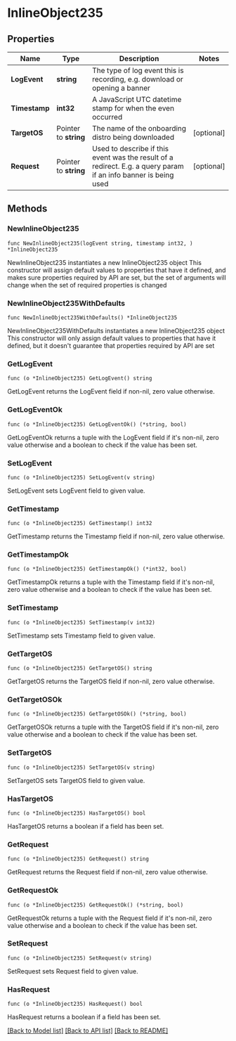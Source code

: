 # InlineObject235

## Properties

Name | Type | Description | Notes
------------ | ------------- | ------------- | -------------
**LogEvent** | **string** | The type of log event this is recording, e.g. download or opening a banner | 
**Timestamp** | **int32** | A JavaScript UTC datetime stamp for when the even occurred | 
**TargetOS** | Pointer to **string** | The name of the onboarding distro being downloaded | [optional] 
**Request** | Pointer to **string** | Used to describe if this event was the result of a redirect. E.g. a query param if an info banner is being used | [optional] 

## Methods

### NewInlineObject235

`func NewInlineObject235(logEvent string, timestamp int32, ) *InlineObject235`

NewInlineObject235 instantiates a new InlineObject235 object
This constructor will assign default values to properties that have it defined,
and makes sure properties required by API are set, but the set of arguments
will change when the set of required properties is changed

### NewInlineObject235WithDefaults

`func NewInlineObject235WithDefaults() *InlineObject235`

NewInlineObject235WithDefaults instantiates a new InlineObject235 object
This constructor will only assign default values to properties that have it defined,
but it doesn't guarantee that properties required by API are set

### GetLogEvent

`func (o *InlineObject235) GetLogEvent() string`

GetLogEvent returns the LogEvent field if non-nil, zero value otherwise.

### GetLogEventOk

`func (o *InlineObject235) GetLogEventOk() (*string, bool)`

GetLogEventOk returns a tuple with the LogEvent field if it's non-nil, zero value otherwise
and a boolean to check if the value has been set.

### SetLogEvent

`func (o *InlineObject235) SetLogEvent(v string)`

SetLogEvent sets LogEvent field to given value.


### GetTimestamp

`func (o *InlineObject235) GetTimestamp() int32`

GetTimestamp returns the Timestamp field if non-nil, zero value otherwise.

### GetTimestampOk

`func (o *InlineObject235) GetTimestampOk() (*int32, bool)`

GetTimestampOk returns a tuple with the Timestamp field if it's non-nil, zero value otherwise
and a boolean to check if the value has been set.

### SetTimestamp

`func (o *InlineObject235) SetTimestamp(v int32)`

SetTimestamp sets Timestamp field to given value.


### GetTargetOS

`func (o *InlineObject235) GetTargetOS() string`

GetTargetOS returns the TargetOS field if non-nil, zero value otherwise.

### GetTargetOSOk

`func (o *InlineObject235) GetTargetOSOk() (*string, bool)`

GetTargetOSOk returns a tuple with the TargetOS field if it's non-nil, zero value otherwise
and a boolean to check if the value has been set.

### SetTargetOS

`func (o *InlineObject235) SetTargetOS(v string)`

SetTargetOS sets TargetOS field to given value.

### HasTargetOS

`func (o *InlineObject235) HasTargetOS() bool`

HasTargetOS returns a boolean if a field has been set.

### GetRequest

`func (o *InlineObject235) GetRequest() string`

GetRequest returns the Request field if non-nil, zero value otherwise.

### GetRequestOk

`func (o *InlineObject235) GetRequestOk() (*string, bool)`

GetRequestOk returns a tuple with the Request field if it's non-nil, zero value otherwise
and a boolean to check if the value has been set.

### SetRequest

`func (o *InlineObject235) SetRequest(v string)`

SetRequest sets Request field to given value.

### HasRequest

`func (o *InlineObject235) HasRequest() bool`

HasRequest returns a boolean if a field has been set.


[[Back to Model list]](../README.md#documentation-for-models) [[Back to API list]](../README.md#documentation-for-api-endpoints) [[Back to README]](../README.md)


